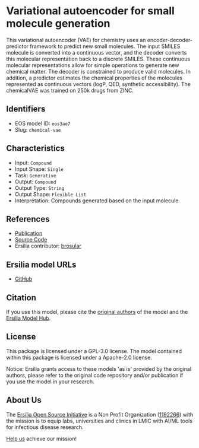# Variational autoencoder for small molecule generation

This variational autoencoder (VAE) for chemistry uses an encoder-decoder-predictor framework to predict new small molecules. The input SMILES molecule is converted into a continuous vector, and the decoder converts this molecular representation back to a discrete SMILES. These continuous molecular representations allow for simple operations to generate new chemical matter. The decoder is constrained to produce valid molecules. In addition, a predictor estimates the chemical properties of the molecules represented as continuous vectors (logP, QED, synthetic accessibility). The chemicalVAE was trained on 250k drugs from ZINC.

## Identifiers

* EOS model ID: `eos3ae7`
* Slug: `chemical-vae`

## Characteristics

* Input: `Compound`
* Input Shape: `Single`
* Task: `Generative`
* Output: `Compound`
* Output Type: `String`
* Output Shape: `Flexible List`
* Interpretation: Compounds generated based on the input molecule

## References

* [Publication](https://pubs.acs.org/doi/10.1021/acscentsci.7b00572)
* [Source Code](https://github.com/aspuru-guzik-group/chemical_vae)
* Ersilia contributor: [brosular](https://github.com/brosular)

## Ersilia model URLs
* [GitHub](https://github.com/ersilia-os/eos3ae7)

## Citation

If you use this model, please cite the [original authors](https://pubs.acs.org/doi/10.1021/acscentsci.7b00572) of the model and the [Ersilia Model Hub](https://github.com/ersilia-os/ersilia/blob/master/CITATION.cff).

## License

This package is licensed under a GPL-3.0 license. The model contained within this package is licensed under a Apache-2.0 license.

Notice: Ersilia grants access to these models 'as is' provided by the original authors, please refer to the original code repository and/or publication if you use the model in your research.

## About Us

The [Ersilia Open Source Initiative](https://ersilia.io) is a Non Profit Organization ([1192266](https://register-of-charities.charitycommission.gov.uk/charity-search/-/charity-details/5170657/full-print)) with the mission is to equip labs, universities and clinics in LMIC with AI/ML tools for infectious disease research.

[Help us](https://www.ersilia.io/donate) achieve our mission!